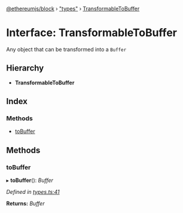 [@ethereumjs/block](../README.md) › ["types"](../modules/_types_.md) › [TransformableToBuffer](_types_.transformabletobuffer.md)

# Interface: TransformableToBuffer

Any object that can be transformed into a `Buffer`

## Hierarchy

* **TransformableToBuffer**

## Index

### Methods

* [toBuffer](_types_.transformabletobuffer.md#tobuffer)

## Methods

###  toBuffer

▸ **toBuffer**(): *Buffer*

*Defined in [types.ts:41](https://github.com/ethereumjs/ethereumjs-vm/blob/master/packages/block/src/types.ts#L41)*

**Returns:** *Buffer*
